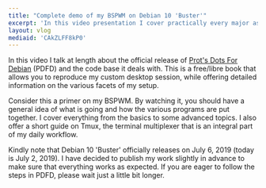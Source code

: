 ```yaml
---
title: "Complete demo of my BSPWM on Debian 10 'Buster'"
excerpt: 'In this video presentation I cover practically every major aspect of my custom desktop session.'
layout: vlog
mediaid: 'CAkZLFF8kP0'
---
```


In this video I talk at length about the official release of [Prot's
Dots For Debian](https://protesilaos.com/pdfd) (PDFD) and the code base
it deals with.  This is a free/libre book that allows you to reproduce
my custom desktop session, while offering detailed information on the
various facets of my setup.

Consider this a primer on my BSPWM.  By watching it, you should have
a general idea of what is going and how the various programs are put
together.  I cover everything from the basics to some advanced topics.
I also offer a short guide on Tmux, the terminal multiplexer that is an
integral part of my daily workflow.

Kindly note that Debian 10 'Buster' officially releases on July 6, 2019
(today is July 2, 2019).  I have decided to publish my work slightly in
advance to make sure that everything works as expected.  If you are
eager to follow the steps in PDFD, please wait just a little bit longer.
